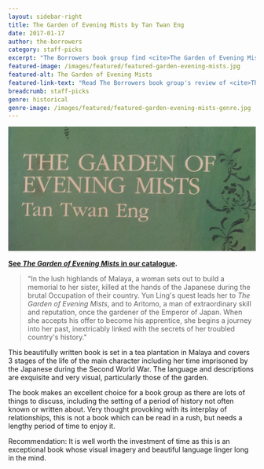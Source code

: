 ```yaml
---
layout: sidebar-right
title: The Garden of Evening Mists by Tan Twan Eng
date: 2017-01-17
author: the-borrowers
category: staff-picks
excerpt: "The Borrowers book group find <cite>The Garden of Evening Mists</cite> a beautifully written book to be savoured rather than rushed."
featured-image: /images/featured/featured-garden-evening-mists.jpg
featured-alt: The Garden of Evening Mists
featured-link-text: "Read The Borrowers book group's review of <cite>The Garden of Evening Mists</cite>, by Tan Twan Eng."
breadcrumb: staff-picks
genre: historical
genre-image: /images/featured/featured-garden-evening-mists-genre.jpg
---
```


![The Garden of Evening Mists](/images/featured/featured-garden-evening-mists.jpg)

**[See <cite>The Garden of Evening Mists</cite> in our catalogue](https://suffolk.spydus.co.uk/cgi-bin/spydus.exe/ENQ/OPAC/BIBENQ?BRN=1232213).**

> "In the lush highlands of Malaya, a woman sets out to build a memorial to her sister, killed at the hands of the Japanese during the brutal Occupation of their country. Yun Ling's quest leads her to <cite>The Garden of Evening Mists</cite>, and to Aritomo, a man of extraordinary skill and reputation, once the gardener of the Emperor of Japan. When she accepts his offer to become his apprentice, she begins a journey into her past, inextricably linked with the secrets of her troubled country's history."

This beautifully written book is set in a tea plantation in Malaya and covers 3 stages of the life of the main character including her time imprisoned by the Japanese during the Second World War. The language and descriptions are exquisite and very visual, particularly those of the garden.

The book makes an excellent choice for a book group as there are lots of things to discuss, including the setting of a period of history not often known or written about. Very thought provoking with its interplay of relationships, this is not a book which can be read in a rush, but needs a lengthy period of time to enjoy it.

Recommendation: It is well worth the investment of time as this is an exceptional book whose visual imagery and beautiful language linger long in the mind.
